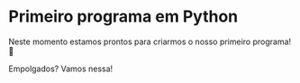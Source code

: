 # Primeiro programa em Python



Neste momento estamos prontos para criarmos o nosso primeiro programa! 🥳

Empolgados? Vamos nessa!

